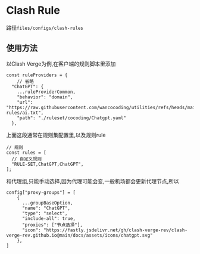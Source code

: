 

# Clash Rule

路径`files/configs/clash-rules`

## 使用方法

以Clash Verge为例,在客户端的规则脚本里添加
```
const ruleProviders = {
    // 省略
  "ChatGPT": {
    ...ruleProviderCommon,
    "behavior": "domain",
    "url": "https://raw.githubusercontent.com/wancocoding/utilities/refs/heads/main/files/configs/clash-rules/ai.txt",
    "path": "./ruleset/cocoding/Chatgpt.yaml"
  },
```
上面这段通常在规则集配置里,以及规则rule
```
// 规则
const rules = [
  // 自定义规则
  "RULE-SET,ChatGPT,ChatGPT",
];
```
和代理组,只能手动选择,因为代理可能会变,一般机场都会更新代理节点,所以
```
config["proxy-groups"] = [
    {
      ...groupBaseOption,
      "name": "ChatGPT",
      "type": "select",
      "include-all": true,
      "proxies": ["节点选择"],
      "icon": "https://fastly.jsdelivr.net/gh/clash-verge-rev/clash-verge-rev.github.io@main/docs/assets/icons/chatgpt.svg"
    },
]
```
